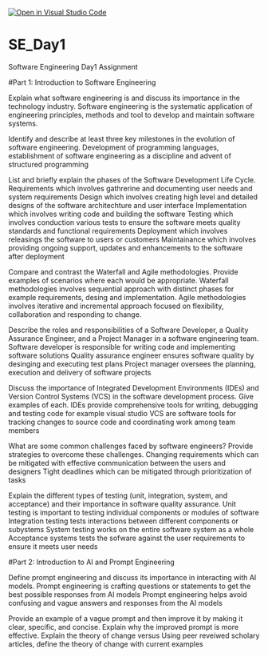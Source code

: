 [![Open in Visual Studio Code](https://classroom.github.com/assets/open-in-vscode-2e0aaae1b6195c2367325f4f02e2d04e9abb55f0b24a779b69b11b9e10269abc.svg)](https://classroom.github.com/online_ide?assignment_repo_id=18386575&assignment_repo_type=AssignmentRepo)
# SE_Day1
Software Engineering Day1 Assignment

#Part 1: Introduction to Software Engineering

Explain what software engineering is and discuss its importance in the technology industry.
Software engineering is the systematic application of engineering principles, methods and tool to develop and maintain software systems. 


Identify and describe at least three key milestones in the evolution of software engineering.
Development of programming languages, establishment of software engineering as a discipline and advent of structured programming 


List and briefly explain the phases of the Software Development Life Cycle.
Requirements which involves gathrerine and documenting user needs and system requirements 
Design which involves creating high level and detailed designs of the software architechture and user interface
Implementation which involves writing code and building the software
Testing which involves conduction various tests to ensure the software meets quality standards and functional requirements 
Deployment which involves releasings the software to users or customers
Maintainance which involves providing ongoing support, updates and enhancements to the software after deployment 


Compare and contrast the Waterfall and Agile methodologies. Provide examples of scenarios where each would be appropriate.
Waterfall methodologies involves sequential approach with distinct phases for example requirements, desing and implementation.
Agile methodologies involves iterative and incremental approach focused on flexibility, collaboration and responding to change. 


Describe the roles and responsibilities of a Software Developer, a Quality Assurance Engineer, and a Project Manager in a software engineering team.
Software developer is responsible for writing code and implementing software solutions
Quality assurance engineer ensures software quality by desinging and executing test plans 
Project manager oversees the planning, execution and delivery of software projects 


Discuss the importance of Integrated Development Environments (IDEs) and Version Control Systems (VCS) in the software development process. Give examples of each.
IDEs provide comprehensive tools for writing, debugging and testing code for example visual studio
VCS are software tools for tracking changes to source code and coordinating work among team members 


What are some common challenges faced by software engineers? Provide strategies to overcome these challenges.
Changing requirements which can be mitigated with effective communication between the users and designers 
Tight deadlines which can be mitigated through prioritization of tasks 


Explain the different types of testing (unit, integration, system, and acceptance) and their importance in software quality assurance.
Unit testing is important to testing individual components or modules of software
Integration testing tests interactions between different components or subystems 
System testing works on the entire software system as a whole 
Acceptance systems tests the sofware against the user requirements to ensure it meets user needs 

#Part 2: Introduction to AI and Prompt Engineering


Define prompt engineering and discuss its importance in interacting with AI models.
Prompt engineering is crafting questions or statements to get the best possible responses from AI models 
Prompt engineering helps avoid confusing and vague answers and responses from the AI models 


Provide an example of a vague prompt and then improve it by making it clear, specific, and concise. Explain why the improved prompt is more effective.
Explain the theory of change versus Using peer reveiwed scholary articles, define the theory of change with current examples
